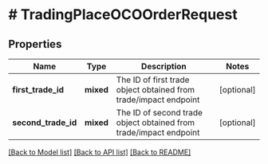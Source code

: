 # # TradingPlaceOCOOrderRequest

## Properties

Name | Type | Description | Notes
------------ | ------------- | ------------- | -------------
**first_trade_id** | **mixed** | The ID of first trade object obtained from trade/impact endpoint | [optional]
**second_trade_id** | **mixed** | The ID of second trade object obtained from trade/impact endpoint | [optional]

[[Back to Model list]](../../README.md#models) [[Back to API list]](../../README.md#endpoints) [[Back to README]](../../README.md)
